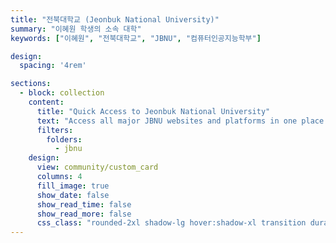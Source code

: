 ```yaml
---
title: "전북대학교 (Jeonbuk National University)"
summary: "이혜원 학생의 소속 대학"
keywords: ["이혜원", "전북대학교", "JBNU", "컴퓨터인공지능학부"]

design:
  spacing: '4rem'

sections:
  - block: collection
    content:
      title: "Quick Access to Jeonbuk National University"
      text: "Access all major JBNU websites and platforms in one place."
      filters:
        folders:
          - jbnu
    design:
      view: community/custom_card
      columns: 4
      fill_image: true
      show_date: false
      show_read_time: false
      show_read_more: false
      css_class: "rounded-2xl shadow-lg hover:shadow-xl transition duration-300"
---
```

